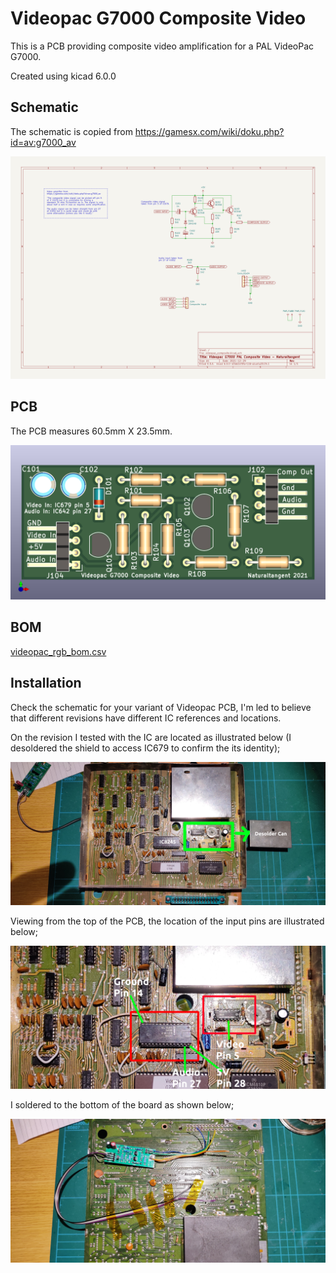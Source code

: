 # Videopac G7000 Composite Video

This is a PCB providing composite video amplification for a PAL VideoPac G7000.

Created using kicad 6.0.0


## Schematic

The schematic is copied from https://gamesx.com/wiki/doku.php?id=av:g7000_av

![schematic](images/videopac_composite.svg "Schematic")

## PCB

The PCB measures 60.5mm X 23.5mm.

![PCB](images/videopac_composite_pcb.png "PCB")

## BOM

[videopac_rgb_bom.csv](videopac_composite_bom.csv "BOM")

## Installation

Check the schematic for your variant of Videopac PCB, I'm led to believe that different revisions have different IC references and locations.

On the revision I tested with the IC are located as illustrated below (I desoldered the shield to access IC679 to confirm the its identity);

![IC Locations](images/IcLocations.png "IC Locations")

Viewing from the top of the PCB, the location of the input pins are illustrated below;

![Pin Locations](images/PinLocations.png "Pin Locations")

I soldered to the bottom of the board as shown below;

![Solder Points](images/SolderPoints.png "Solder Points")


